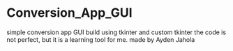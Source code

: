 # Conversion_App_GUI
simple conversion app GUI build using tkinter and custom tkinter
the code is not perfect, but it is a learning tool for me.
made by Ayden Jahola

